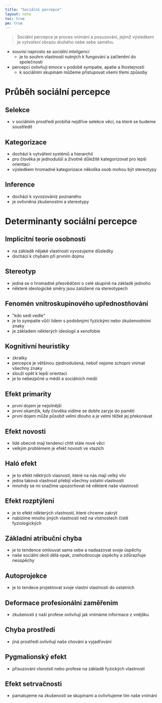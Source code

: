 ```yaml
---
title: "Sociální percepce"
layout: note
toc: true
pm: true
---
```

> Sociální percepce je proces vnímání a posuzování, jejímž výsledkem je vytvoření obrazu druhého nebe sebe samého.
- souvisí naprosto se _sociální inteligencí_
    - je to souhrn vlastností nutných k fungování a začlenění do společnosti
- percepci ovlivňuji emoce v podobě sympatie, apatie a lhostejnosti
    - k sociálním skupinám můžeme přistupovat všemi třemi způsoby
# Průběh sociální percepce
## Selekce
- v sociálním prostředí probíhá nejdříve selekce věcí, na které se budeme soustředit
## Kategorizace
- dochází k vytváření systémů a hierarchií
- pro člověka je jednodušší a životně důležitě kategorizovat pro lepší orientaci
- výsledkem hromadné kategorizace několika osob mohou být stereotypy
## Inference
- dochází k vyvozováníz poznaného
- je ovlivněna zkušenostmi a stereotypy
# Determinanty sociální percepce
## Implicitní teorie osobnosti
- na základě nějaké vlastnosti vyvozujeme důsledky
- dochází k chybám při prvním dojmu
## Stereotyp
- jedná se o hromadné přesvědčení o celé skupině na základě jednoho
- některé ideologické směry jsou založené na stereotypech
## Fenomén vnitroskupinového upřednostňování
- "kdo sedí vedle"
- je to sympatie vůči lidem s podobnými fyzickými nebo zkušenostními znaky
- je základem některých ideologií a xenofobie
## Kognitivní heuristiky
- zkratky
- percepce je většinou zjednodušená, neboť nejsme schopni vnímat všechny znaky
- slouží opět k lepší orientaci
- je to nebezpčné u médií a sociálních medií
## Efekt primarity
- první dojem je nejsilnější
- první okamžik, kdy člověka vidíme se dobře zaryje do paměti
- první dojem může působit velmi dlouho a je velmi těžké jej překonávat
## Efekt novosti
- lidé obecně mají tendenci chtít stále nové věci
- velkým problémem je efekt novosti ve vtazích
## Haló efekt
- je to efekt něktrých vlasností, které na nás mají velký vliv
- jedna taková vlastnost přebijí všechny ostatní vlastnosti
- mnohdy se mi snažíme upozorňovat ně některé naše vlastnosti
## Efekt rozptýlení
- je to efekt některých vlastností, které chceme zakrýt
- nabízíme mnoho jiných vlastností než na vlstnostech čistě fyziologických
## Základní atribuční chyba
- je to tendence omlouvat sama sebe a nadsazovat svoje úspěchy
- naše sociální okolí dělá opak, znehodnocuje úspěchy a zdůrazňuje neúspěchy
## Autoprojekce
- je to tendece projektovat svoje vlastní vlastnosti do ostatních
## Deformace profesionální zaměřením
- zkušenosti z naší profese ovlivňují jak vnímáme informace z vnějšku
## Chyba prostředí
- jiná prostředí ovlivňují naše chování a vyjadřování
## Pygmalionský efekt
- přisuzování vlsnotstí nebo profese na základě fyzických vlastností
## Efekt setrvačnosti
- pamatujeme na zkušenosti se skupinami a ovlivňujeme tím naše vnímání
